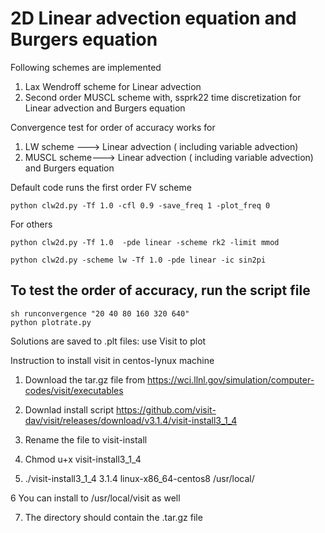 # 2D Linear advection equation and Burgers equation
Following schemes are implemented
1. Lax Wendroff scheme for Linear advection 
2. Second order MUSCL scheme with, ssprk22 time discretization for Linear advection and Burgers equation

Convergence test for order of accuracy works for 
1. LW scheme ---> Linear advection ( including variable advection)
2. MUSCL scheme---> Linear advection ( including variable advection) and Burgers equation

Default code runs the first order FV scheme

```
python clw2d.py -Tf 1.0 -cfl 0.9 -save_freq 1 -plot_freq 0
```
For others

```
python clw2d.py -Tf 1.0  -pde linear -scheme rk2 -limit mmod
```

```
python clw2d.py -scheme lw -Tf 1.0 -pde linear -ic sin2pi 
```

## To test the order of accuracy, run the script file
```
sh runconvergence "20 40 80 160 320 640"
python plotrate.py
```

Solutions are saved to .plt files: use Visit to plot

Instruction to install visit in centos-lynux machine

1. Download the tar.gz file from https://wci.llnl.gov/simulation/computer-codes/visit/executables

2. Downlad install script https://github.com/visit-dav/visit/releases/download/v3.1.4/visit-install3_1_4

3. Rename the file to visit-install

4. Chmod u+x visit-install3_1_4

5. ./visit-install3_1_4 3.1.4 linux-x86_64-centos8 /usr/local/

6  You can install to /usr/local/visit as well

7. The directory should contain the .tar.gz file 
